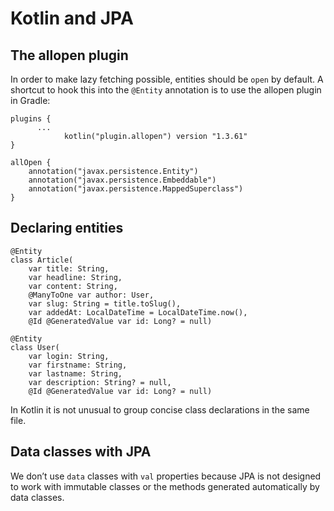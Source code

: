 # Kotlin and JPA


## The allopen plugin

In order to make lazy fetching possible, entities should be `open` by default.
A shortcut to hook this into the `@Entity` annotation is to use the allopen plugin in Gradle:

```
plugins {
      ...
            kotlin("plugin.allopen") version "1.3.61"
}

allOpen {
    annotation("javax.persistence.Entity")
    annotation("javax.persistence.Embeddable")
    annotation("javax.persistence.MappedSuperclass")
}
```

## Declaring entities

```
@Entity
class Article(
    var title: String,
    var headline: String,
    var content: String,
    @ManyToOne var author: User,
    var slug: String = title.toSlug(),
    var addedAt: LocalDateTime = LocalDateTime.now(),
    @Id @GeneratedValue var id: Long? = null)

@Entity
class User(
    var login: String,
    var firstname: String,
    var lastname: String,
    var description: String? = null,
    @Id @GeneratedValue var id: Long? = null)
```

In Kotlin it is not unusual to group concise class declarations in the same file.

## Data classes with JPA


We don’t use `data` classes with `val` properties because JPA is not designed to work with immutable classes or the methods generated automatically by data classes.



